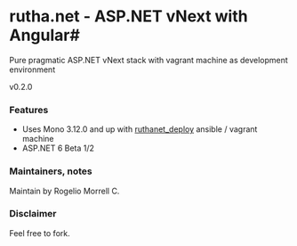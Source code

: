 # rutha.net - ASP.NET vNext with Angular#

Pure pragmatic ASP.NET vNext stack with vagrant machine as development environment

v0.2.0

### Features ###

* Uses Mono 3.12.0 and up with [ruthanet_deploy](https://github.com/molekilla/ruthanet_deploy) ansible / vagrant machine
* ASP.NET 6 Beta 1/2


### Maintainers, notes ###
Maintain by Rogelio Morrell C.

### Disclaimer ###
Feel free to fork.
